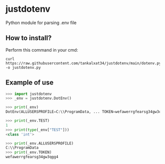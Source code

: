 # justdotenv
Python module for parsing .env file

## How to install?

Perform this command in your cmd:
```
curl https://raw.githubusercontent.com/tankalxat34/justdotenv/main/dotenv.py -o justdotenv.py
```

## Example of use

```py
>>> import justdotenv
>>> _env = justdotenv.DotEnv()

>>> print(_env)
DotEnv(ALLUSERSPROFILE=C:\\ProgramData, ... TOKEN=wefawerrgfearsg34gw3qgg4, NAME=alex123, TEST=1)

>>> print(_env.TEST)
1
>>> print(type(_env["TEST"]))
<class 'int'>

>>> print(_env.ALLUSERSPROFILE)
C:\\ProgramData
>>> print(_env.TOKEN)
wefawerrgfearsg34gw3qgg4
```
